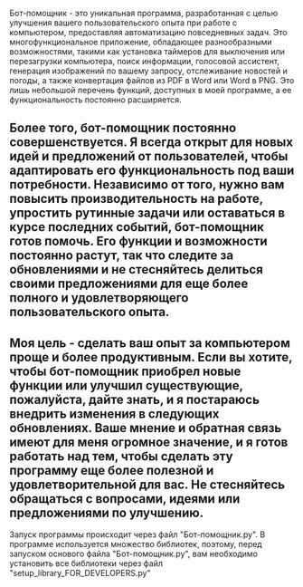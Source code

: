 Бот-помощник - это уникальная программа, разработанная с целью улучшения вашего пользовательского опыта при работе с компьютером, предоставляя автоматизацию повседневных задач. Это многофункциональное приложение, обладающее разнообразными возможностями, такими как установка таймеров для выключения или перезагрузки компьютера, поиск информации, голосовой ассистент, генерация изображений по вашему запросу, отслеживание новостей и погоды, а также конвертация файлов из PDF в Word или Word в PNG. Это лишь небольшой перечень функций, доступных в моей программе, а ее функциональность постоянно расширяется.

Более того, бот-помощник постоянно совершенствуется. Я всегда открыт для новых идей и предложений от пользователей, чтобы адаптировать его функциональность под ваши потребности. Независимо от того, нужно вам повысить производительность на работе, упростить рутинные задачи или оставаться в курсе последних событий, бот-помощник готов помочь. Его функции и возможности постоянно растут, так что следите за обновлениями и не стесняйтесь делиться своими предложениями для еще более полного и удовлетворяющего пользовательского опыта.
-----------------------------------------------------------------------
Моя цель - сделать ваш опыт за компьютером проще и более продуктивным. Если вы хотите, чтобы бот-помощник приобрел новые функции или улучшил существующие, пожалуйста, дайте знать, и я постараюсь внедрить изменения в следующих обновлениях. Ваше мнение и обратная связь имеют для меня огромное значение, и я готов работать над тем, чтобы сделать эту программу еще более полезной и удовлетворительной для вас. Не стесняйтесь обращаться с вопросами, идеями или предложениями по улучшению.
-----------------------------------------------------------------------
Запуск программы происходит через файл "Бот-помощник.py".
В программе используется множество библиотек, поэтому, перед запуском основого файла "Бот-помощник.py", вам необходимо установить все библиотеки через файл "setup_library_FOR_DEVELOPERS.py"
